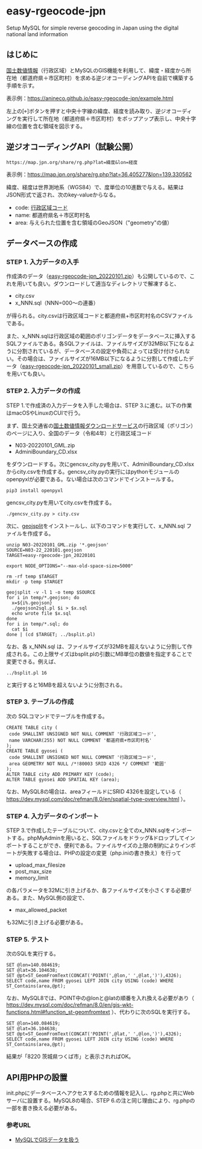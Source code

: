 # easy-rgeocode-jpn
Setup MySQL for simple reverse geocoding in Japan using the digital national land information

## はじめに
[国土数値情報](https://nlftp.mlit.go.jp/)（行政区域）とMySQLのGIS機能を利用して、緯度・経度から所在地（都道府県＋市区町村）を求める逆ジオコーディングAPIを自前で構築する手順を示す。

表示例：https://anineco.github.io/easy-rgeocode-jpn/example.html

左上の[⌖]ボタンを押すと中央十字線の緯度、経度を読み取り、逆ジオコーディングを実行して所在地（都道府県＋市区町村）をポップアップ表示し、中央十字線の位置を含む領域を図示する。

## 逆ジオコーディングAPI（試験公開）
```
https://map.jpn.org/share/rg.php?lat=緯度&lon=経度
```
表示例：https://map.jpn.org/share/rg.php?lat=36.405277&lon=139.330562

緯度、経度は世界測地系（WGS84）で、度単位の10進数で与える。結果はJSON形式で返され、次のkey-valueからなる。
* code: [行政区域コード](https://nlftp.mlit.go.jp/ksj/gml/codelist/AdminiBoundary_CD.xlsx)
* name: 都道府県名＋市区町村名
* area: 与えられた位置を含む領域のGeoJSON（"geometry"の値）

## データベースの作成

### STEP 1. 入力データの入手

作成済のデータ（[easy-rgeocode-jpn_20220101.zip](https://map.jpn.org/share/easy-rgeocode-jpn_20220101.zip)）も公開しているので、これを用いても良い。ダウンロードして適当なディレクトリで解凍すると、
* city.csv
* x_NNN.sql（NNN=000〜の連番）

が得られる。city.csvは行政区域コードと都道府県+市区町村名のCSVファイルである。

また、x_NNN.sqlは行政区域の範囲のポリゴンデータをデータベースに挿入するSQLファイルである。各SQLファイルは、ファイルサイズが32MB以下になるように分割されているが、データベースの設定や負荷によっては受け付けられない。その場合は、ファイルサイズが16MB以下になるように分割して作成したデータ（[easy-rgeocode-jpn_20220101_small.zip](https://map.jpn.org/share/easy-rgeocode-jpn_20220101_small.zip)）を用意しているので、こちらを用いても良い。

### STEP 2. 入力データの作成

STEP 1.で作成済の入力データを入手した場合は、STEP 3.に進む。以下の作業はmacOSやLinuxのCUIで行う。

まず、国土交通省の[国土数値情報ダウンロードサービス](https://nlftp.mlit.go.jp/ksj/)の行政区域（ポリゴン）のページに入り、全国のデータ（令和4年）と行政区域コード
* N03-20220101_GML.zip
* AdminiBoundary_CD.xlsx

をダウンロードする。次にgencsv_city.pyを用いて、AdminiBoundary_CD.xlsxからcity.csvを作成する。gencsv_city.pyの実行にはpythonモジュールのopenpyxlが必要である。ない場合は次のコマンドでインストールする。
```
pip3 install openpyxl
```

gencsv_city.pyを用いてcity.csvを作成する。
```
./gencsv_city.py > city.csv
```

次に、[geojsplit](https://www.npmjs.com/package/geojsplit)をインストールし、以下のコマンドを実行して、x_NNN.sql ファイルを作成する。
```
unzip N03-20220101_GML.zip '*.geojson'
SOURCE=N03-22_220101.geojson
TARGET=easy-rgeocode-jpn_20220101

export NODE_OPTIONS="--max-old-space-size=5000"

rm -rf temp $TARGET
mkdir -p temp $TARGET

geojsplit -v -l 1 -o temp $SOURCE
for i in temp/*.geojson; do
  x=${i%.geojson}
  ./geojson2sql.pl $i > $x.sql
  echo wrote file $x.sql
done
for i in temp/*.sql; do
  cat $i
done | (cd $TARGET; ../bsplit.pl)
```

なお、各 x_NNN.sql は、ファイルサイズが32MBを超えないように分割して作成される。この上限サイズはbsplit.plの引数にMB単位の数値を指定することで変更できる。例えば、
```
../bsplit.pl 16
```
と実行すると16MBを超えないように分割される。

### STEP 3. テーブルの作成

次の SQLコマンドでテーブルを作成する。
```
CREATE TABLE city (
 code SMALLINT UNSIGNED NOT NULL COMMENT '行政区域コード',
 name VARCHAR(255) NOT NULL COMMENT '都道府県+市区町村名'
);
CREATE TABLE gyosei (
 code SMALLINT UNSIGNED NOT NULL COMMENT '行政区域コード',
 area GEOMETRY NOT NULL /*!80003 SRID 4326 */ COMMENT '範囲'
);
ALTER TABLE city ADD PRIMARY KEY (code);
ALTER TABLE gyosei ADD SPATIAL KEY (area);
```

なお、MySQL8の場合は、areaフィールドにSRID 4326を設定している（
https://dev.mysql.com/doc/refman/8.0/en/spatial-type-overview.html
）。

### STEP 4. 入力データのインポート

STEP 3.で作成したテーブルについて、city.csvと全てのx_NNN.sqlをインポートする。phpMyAdminを用いると、SQLファイルをドラッグ&ドロップしてインポートすることができ、便利である。ファイルサイズの上限の制約によりインポートが失敗する場合は、PHPの設定の変更（php.iniの書き換え）を行って
* upload_max_filesize
* post_max_size
* memory_limit

の各パラメータを32Mに引き上げるか、各ファイルサイズを小さくする必要がある。また、MySQL側の設定で、
* max_allowed_packet

も32Mに引き上げる必要がある。

### STEP 5. テスト

次のSQLを実行する。
```
SET @lon=140.084619;
SET @lat=36.104638;
SET @pt=ST_GeomFromText(CONCAT('POINT(',@lon,' ',@lat,')'),4326);
SELECT code,name FROM gyosei LEFT JOIN city USING (code) WHERE ST_Contains(area,@pt);
```

なお、MySQL8では、POINT中の@lonと@latの順番を入れ換える必要があり（
https://dev.mysql.com/doc/refman/8.0/en/gis-wkt-functions.html#function_st-geomfromtext
）、代わりに次のSQLを実行する。
```
SET @lon=140.084619;
SET @lat=36.104638;
SET @pt=ST_GeomFromText(CONCAT('POINT(',@lat,' ',@lon,')'),4326);
SELECT code,name FROM gyosei LEFT JOIN city USING (code) WHERE ST_Contains(area,@pt);
```

結果が「8220 茨城県つくば市」と表示されればOK。

## API用PHPの設置

init.phpにデータベースへアクセスするための情報を記入し、rg.phpと共にWebサーバに設置する。MySQL8の場合、STEP 6.の注と同じ理由により、rg.phpの一部を書き換える必要がある。

### 参考URL
* [MySQLでGISデータを扱う](https://qiita.com/onunu/items/59ef2c050b35773ced0d)
